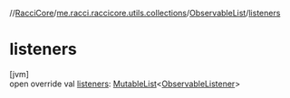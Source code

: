 //[RacciCore](../../../index.md)/[me.racci.raccicore.utils.collections](../index.md)/[ObservableList](index.md)/[listeners](listeners.md)

# listeners

[jvm]\
open override val [listeners](listeners.md): [MutableList](https://kotlinlang.org/api/latest/jvm/stdlib/kotlin.collections/-mutable-list/index.html)&lt;[ObservableListener](../index.md#1056729540%2FClasslikes%2F-519281799)&gt;
